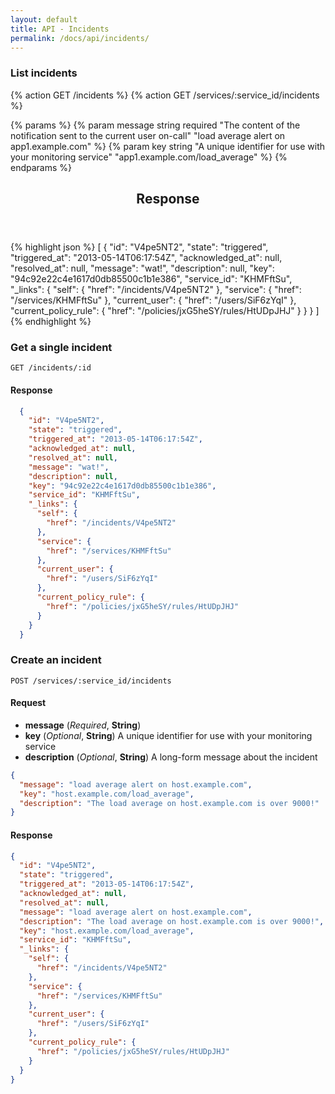```yaml
---
layout: default
title: API - Incidents
permalink: /docs/api/incidents/
---
```


<div id="#incidents-index" class="doc-section">


### List incidents

{% action GET /incidents %}
{% action GET /services/:service_id/incidents %}

<div class="row-fluid">
  {% params %}
    {% param message string required "The content of the notification sent to the current user on-call" "load average alert on app1.example.com" %}
    {% param key string "A unique identifier for use with your monitoring service" "app1.example.com/load_average" %}
  {% endparams %}

  <article class="span6 dark data-block">
    <header>
      <h2>Response</h2>
    </header>
    <section>
{% highlight json %}
[
  {
    "id": "V4pe5NT2",
    "state": "triggered",
    "triggered_at": "2013-05-14T06:17:54Z",
    "acknowledged_at": null,
    "resolved_at": null,
    "message": "wat!",
    "description": null,
    "key": "94c92e22c4e1617d0db85500c1b1e386",
    "service_id": "KHMFftSu",
    "_links": {
      "self": {
        "href": "/incidents/V4pe5NT2"
      },
      "service": {
        "href": "/services/KHMFftSu"
      },
      "current_user": {
        "href": "/users/SiF6zYqI"
      },
      "current_policy_rule": {
        "href": "/policies/jxG5heSY/rules/HtUDpJHJ"
      }
    }
  }
]
{% endhighlight %}
    </section>
  </article>
</div>
</div>

<section id="incidents-show" class="doc-section">

### Get a single incident

    GET /incidents/:id

#### Response

```json
  {
    "id": "V4pe5NT2",
    "state": "triggered",
    "triggered_at": "2013-05-14T06:17:54Z",
    "acknowledged_at": null,
    "resolved_at": null,
    "message": "wat!",
    "description": null,
    "key": "94c92e22c4e1617d0db85500c1b1e386",
    "service_id": "KHMFftSu",
    "_links": {
      "self": {
        "href": "/incidents/V4pe5NT2"
      },
      "service": {
        "href": "/services/KHMFftSu"
      },
      "current_user": {
        "href": "/users/SiF6zYqI"
      },
      "current_policy_rule": {
        "href": "/policies/jxG5heSY/rules/HtUDpJHJ"
      }
    }
  }
```

</section>


<section id="incidents-create" class="doc-section">

### Create an incident

    POST /services/:service_id/incidents

#### Request

* **message** (_Required_, **String**)
* **key** (_Optional_, **String**) A unique identifier for use with your monitoring service
* **description** (_Optional_, **String**) A long-form message about the incident

```json
{
  "message": "load average alert on host.example.com",
  "key": "host.example.com/load_average",
  "description": "The load average on host.example.com is over 9000!"
}
```

#### Response

```json
{
  "id": "V4pe5NT2",
  "state": "triggered",
  "triggered_at": "2013-05-14T06:17:54Z",
  "acknowledged_at": null,
  "resolved_at": null,
  "message": "load average alert on host.example.com",
  "description": "The load average on host.example.com is over 9000!",
  "key": "host.example.com/load_average",
  "service_id": "KHMFftSu",
  "_links": {
    "self": {
      "href": "/incidents/V4pe5NT2"
    },
    "service": {
      "href": "/services/KHMFftSu"
    },
    "current_user": {
      "href": "/users/SiF6zYqI"
    },
    "current_policy_rule": {
      "href": "/policies/jxG5heSY/rules/HtUDpJHJ"
    }
  }
}
```

</div>

